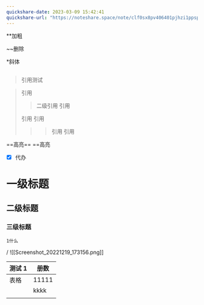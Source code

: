 ```yaml
---
quickshare-date: 2023-03-09 15:42:41
quickshare-url: "https://noteshare.space/note/clf0sx8pv406401pjhzi1ppsp#il8oGDVpkNCsr5ssDfT+E0yBF1eHzDz6Oef8srctSgs"
---
```

**加粗

~~删除

*斜体

```代码块
```

>引用测试

>引用
>>二级引用
>>引用
>
>引用
>引用
>>>引用
>>>引用
>>>

==高亮==
==高亮


- [x] 代办


# 一级标题

## 二级标题

### 三级标题



	1什么

/ ![[Screenshot_20221219_173156.png]]

| 测试 1 | 册数  |
| ------ | ----- |
| 表格   | 11111 |
|        | kkkk  |
|        |       |
